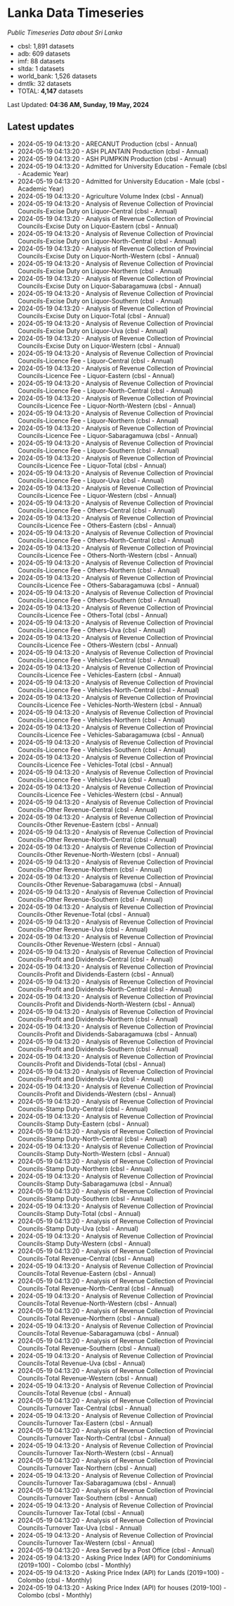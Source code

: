 # Lanka Data Timeseries
*Public Timeseries Data about Sri Lanka*

* cbsl: 1,891 datasets
* adb: 609 datasets
* imf: 88 datasets
* sltda: 1 datasets
* world_bank: 1,526 datasets
* dmtlk: 32 datasets
* TOTAL: **4,147** datasets

Last Updated: **04:36 AM, Sunday, 19 May, 2024**

## Latest updates

* 2024-05-19 04:13:20 - ARECANUT Production (cbsl - Annual)
* 2024-05-19 04:13:20 - ASH PLANTAIN Production (cbsl - Annual)
* 2024-05-19 04:13:20 - ASH PUMPKIN Production (cbsl - Annual)
* 2024-05-19 04:13:20 - Admitted for University Education - Female (cbsl - Academic Year)
* 2024-05-19 04:13:20 - Admitted for University Education - Male (cbsl - Academic Year)
* 2024-05-19 04:13:20 - Agriculture Volume Index (cbsl - Annual)
* 2024-05-19 04:13:20 - Analysis of Revenue Collection of Provincial Councils-Excise Duty on Liquor-Central (cbsl - Annual)
* 2024-05-19 04:13:20 - Analysis of Revenue Collection of Provincial Councils-Excise Duty on Liquor-Eastern (cbsl - Annual)
* 2024-05-19 04:13:20 - Analysis of Revenue Collection of Provincial Councils-Excise Duty on Liquor-North-Central (cbsl - Annual)
* 2024-05-19 04:13:20 - Analysis of Revenue Collection of Provincial Councils-Excise Duty on Liquor-North-Western (cbsl - Annual)
* 2024-05-19 04:13:20 - Analysis of Revenue Collection of Provincial Councils-Excise Duty on Liquor-Northern (cbsl - Annual)
* 2024-05-19 04:13:20 - Analysis of Revenue Collection of Provincial Councils-Excise Duty on Liquor-Sabaragamuwa (cbsl - Annual)
* 2024-05-19 04:13:20 - Analysis of Revenue Collection of Provincial Councils-Excise Duty on Liquor-Southern (cbsl - Annual)
* 2024-05-19 04:13:20 - Analysis of Revenue Collection of Provincial Councils-Excise Duty on Liquor-Total (cbsl - Annual)
* 2024-05-19 04:13:20 - Analysis of Revenue Collection of Provincial Councils-Excise Duty on Liquor-Uva (cbsl - Annual)
* 2024-05-19 04:13:20 - Analysis of Revenue Collection of Provincial Councils-Excise Duty on Liquor-Western (cbsl - Annual)
* 2024-05-19 04:13:20 - Analysis of Revenue Collection of Provincial Councils-Licence Fee - Liquor-Central (cbsl - Annual)
* 2024-05-19 04:13:20 - Analysis of Revenue Collection of Provincial Councils-Licence Fee - Liquor-Eastern (cbsl - Annual)
* 2024-05-19 04:13:20 - Analysis of Revenue Collection of Provincial Councils-Licence Fee - Liquor-North-Central (cbsl - Annual)
* 2024-05-19 04:13:20 - Analysis of Revenue Collection of Provincial Councils-Licence Fee - Liquor-North-Western (cbsl - Annual)
* 2024-05-19 04:13:20 - Analysis of Revenue Collection of Provincial Councils-Licence Fee - Liquor-Northern (cbsl - Annual)
* 2024-05-19 04:13:20 - Analysis of Revenue Collection of Provincial Councils-Licence Fee - Liquor-Sabaragamuwa (cbsl - Annual)
* 2024-05-19 04:13:20 - Analysis of Revenue Collection of Provincial Councils-Licence Fee - Liquor-Southern (cbsl - Annual)
* 2024-05-19 04:13:20 - Analysis of Revenue Collection of Provincial Councils-Licence Fee - Liquor-Total (cbsl - Annual)
* 2024-05-19 04:13:20 - Analysis of Revenue Collection of Provincial Councils-Licence Fee - Liquor-Uva (cbsl - Annual)
* 2024-05-19 04:13:20 - Analysis of Revenue Collection of Provincial Councils-Licence Fee - Liquor-Western (cbsl - Annual)
* 2024-05-19 04:13:20 - Analysis of Revenue Collection of Provincial Councils-Licence Fee - Others-Central (cbsl - Annual)
* 2024-05-19 04:13:20 - Analysis of Revenue Collection of Provincial Councils-Licence Fee - Others-Eastern (cbsl - Annual)
* 2024-05-19 04:13:20 - Analysis of Revenue Collection of Provincial Councils-Licence Fee - Others-North-Central (cbsl - Annual)
* 2024-05-19 04:13:20 - Analysis of Revenue Collection of Provincial Councils-Licence Fee - Others-North-Western (cbsl - Annual)
* 2024-05-19 04:13:20 - Analysis of Revenue Collection of Provincial Councils-Licence Fee - Others-Northern (cbsl - Annual)
* 2024-05-19 04:13:20 - Analysis of Revenue Collection of Provincial Councils-Licence Fee - Others-Sabaragamuwa (cbsl - Annual)
* 2024-05-19 04:13:20 - Analysis of Revenue Collection of Provincial Councils-Licence Fee - Others-Southern (cbsl - Annual)
* 2024-05-19 04:13:20 - Analysis of Revenue Collection of Provincial Councils-Licence Fee - Others-Total (cbsl - Annual)
* 2024-05-19 04:13:20 - Analysis of Revenue Collection of Provincial Councils-Licence Fee - Others-Uva (cbsl - Annual)
* 2024-05-19 04:13:20 - Analysis of Revenue Collection of Provincial Councils-Licence Fee - Others-Western (cbsl - Annual)
* 2024-05-19 04:13:20 - Analysis of Revenue Collection of Provincial Councils-Licence Fee - Vehicles-Central (cbsl - Annual)
* 2024-05-19 04:13:20 - Analysis of Revenue Collection of Provincial Councils-Licence Fee - Vehicles-Eastern (cbsl - Annual)
* 2024-05-19 04:13:20 - Analysis of Revenue Collection of Provincial Councils-Licence Fee - Vehicles-North-Central (cbsl - Annual)
* 2024-05-19 04:13:20 - Analysis of Revenue Collection of Provincial Councils-Licence Fee - Vehicles-North-Western (cbsl - Annual)
* 2024-05-19 04:13:20 - Analysis of Revenue Collection of Provincial Councils-Licence Fee - Vehicles-Northern (cbsl - Annual)
* 2024-05-19 04:13:20 - Analysis of Revenue Collection of Provincial Councils-Licence Fee - Vehicles-Sabaragamuwa (cbsl - Annual)
* 2024-05-19 04:13:20 - Analysis of Revenue Collection of Provincial Councils-Licence Fee - Vehicles-Southern (cbsl - Annual)
* 2024-05-19 04:13:20 - Analysis of Revenue Collection of Provincial Councils-Licence Fee - Vehicles-Total (cbsl - Annual)
* 2024-05-19 04:13:20 - Analysis of Revenue Collection of Provincial Councils-Licence Fee - Vehicles-Uva (cbsl - Annual)
* 2024-05-19 04:13:20 - Analysis of Revenue Collection of Provincial Councils-Licence Fee - Vehicles-Western (cbsl - Annual)
* 2024-05-19 04:13:20 - Analysis of Revenue Collection of Provincial Councils-Other Revenue-Central (cbsl - Annual)
* 2024-05-19 04:13:20 - Analysis of Revenue Collection of Provincial Councils-Other Revenue-Eastern (cbsl - Annual)
* 2024-05-19 04:13:20 - Analysis of Revenue Collection of Provincial Councils-Other Revenue-North-Central (cbsl - Annual)
* 2024-05-19 04:13:20 - Analysis of Revenue Collection of Provincial Councils-Other Revenue-North-Western (cbsl - Annual)
* 2024-05-19 04:13:20 - Analysis of Revenue Collection of Provincial Councils-Other Revenue-Northern (cbsl - Annual)
* 2024-05-19 04:13:20 - Analysis of Revenue Collection of Provincial Councils-Other Revenue-Sabaragamuwa (cbsl - Annual)
* 2024-05-19 04:13:20 - Analysis of Revenue Collection of Provincial Councils-Other Revenue-Southern (cbsl - Annual)
* 2024-05-19 04:13:20 - Analysis of Revenue Collection of Provincial Councils-Other Revenue-Total (cbsl - Annual)
* 2024-05-19 04:13:20 - Analysis of Revenue Collection of Provincial Councils-Other Revenue-Uva (cbsl - Annual)
* 2024-05-19 04:13:20 - Analysis of Revenue Collection of Provincial Councils-Other Revenue-Western (cbsl - Annual)
* 2024-05-19 04:13:20 - Analysis of Revenue Collection of Provincial Councils-Profit and Dividends-Central (cbsl - Annual)
* 2024-05-19 04:13:20 - Analysis of Revenue Collection of Provincial Councils-Profit and Dividends-Eastern (cbsl - Annual)
* 2024-05-19 04:13:20 - Analysis of Revenue Collection of Provincial Councils-Profit and Dividends-North-Central (cbsl - Annual)
* 2024-05-19 04:13:20 - Analysis of Revenue Collection of Provincial Councils-Profit and Dividends-North-Western (cbsl - Annual)
* 2024-05-19 04:13:20 - Analysis of Revenue Collection of Provincial Councils-Profit and Dividends-Northern (cbsl - Annual)
* 2024-05-19 04:13:20 - Analysis of Revenue Collection of Provincial Councils-Profit and Dividends-Sabaragamuwa (cbsl - Annual)
* 2024-05-19 04:13:20 - Analysis of Revenue Collection of Provincial Councils-Profit and Dividends-Southern (cbsl - Annual)
* 2024-05-19 04:13:20 - Analysis of Revenue Collection of Provincial Councils-Profit and Dividends-Total (cbsl - Annual)
* 2024-05-19 04:13:20 - Analysis of Revenue Collection of Provincial Councils-Profit and Dividends-Uva (cbsl - Annual)
* 2024-05-19 04:13:20 - Analysis of Revenue Collection of Provincial Councils-Profit and Dividends-Western (cbsl - Annual)
* 2024-05-19 04:13:20 - Analysis of Revenue Collection of Provincial Councils-Stamp Duty-Central (cbsl - Annual)
* 2024-05-19 04:13:20 - Analysis of Revenue Collection of Provincial Councils-Stamp Duty-Eastern (cbsl - Annual)
* 2024-05-19 04:13:20 - Analysis of Revenue Collection of Provincial Councils-Stamp Duty-North-Central (cbsl - Annual)
* 2024-05-19 04:13:20 - Analysis of Revenue Collection of Provincial Councils-Stamp Duty-North-Western (cbsl - Annual)
* 2024-05-19 04:13:20 - Analysis of Revenue Collection of Provincial Councils-Stamp Duty-Northern (cbsl - Annual)
* 2024-05-19 04:13:20 - Analysis of Revenue Collection of Provincial Councils-Stamp Duty-Sabaragamuwa (cbsl - Annual)
* 2024-05-19 04:13:20 - Analysis of Revenue Collection of Provincial Councils-Stamp Duty-Southern (cbsl - Annual)
* 2024-05-19 04:13:20 - Analysis of Revenue Collection of Provincial Councils-Stamp Duty-Total (cbsl - Annual)
* 2024-05-19 04:13:20 - Analysis of Revenue Collection of Provincial Councils-Stamp Duty-Uva (cbsl - Annual)
* 2024-05-19 04:13:20 - Analysis of Revenue Collection of Provincial Councils-Stamp Duty-Western (cbsl - Annual)
* 2024-05-19 04:13:20 - Analysis of Revenue Collection of Provincial Councils-Total Revenue-Central (cbsl - Annual)
* 2024-05-19 04:13:20 - Analysis of Revenue Collection of Provincial Councils-Total Revenue-Eastern (cbsl - Annual)
* 2024-05-19 04:13:20 - Analysis of Revenue Collection of Provincial Councils-Total Revenue-North-Central (cbsl - Annual)
* 2024-05-19 04:13:20 - Analysis of Revenue Collection of Provincial Councils-Total Revenue-North-Western (cbsl - Annual)
* 2024-05-19 04:13:20 - Analysis of Revenue Collection of Provincial Councils-Total Revenue-Northern (cbsl - Annual)
* 2024-05-19 04:13:20 - Analysis of Revenue Collection of Provincial Councils-Total Revenue-Sabaragamuwa (cbsl - Annual)
* 2024-05-19 04:13:20 - Analysis of Revenue Collection of Provincial Councils-Total Revenue-Southern (cbsl - Annual)
* 2024-05-19 04:13:20 - Analysis of Revenue Collection of Provincial Councils-Total Revenue-Uva (cbsl - Annual)
* 2024-05-19 04:13:20 - Analysis of Revenue Collection of Provincial Councils-Total Revenue-Western (cbsl - Annual)
* 2024-05-19 04:13:20 - Analysis of Revenue Collection of Provincial Councils-Total Revenue (cbsl - Annual)
* 2024-05-19 04:13:20 - Analysis of Revenue Collection of Provincial Councils-Turnover Tax-Central (cbsl - Annual)
* 2024-05-19 04:13:20 - Analysis of Revenue Collection of Provincial Councils-Turnover Tax-Eastern (cbsl - Annual)
* 2024-05-19 04:13:20 - Analysis of Revenue Collection of Provincial Councils-Turnover Tax-North-Central (cbsl - Annual)
* 2024-05-19 04:13:20 - Analysis of Revenue Collection of Provincial Councils-Turnover Tax-North-Western (cbsl - Annual)
* 2024-05-19 04:13:20 - Analysis of Revenue Collection of Provincial Councils-Turnover Tax-Northern (cbsl - Annual)
* 2024-05-19 04:13:20 - Analysis of Revenue Collection of Provincial Councils-Turnover Tax-Sabaragamuwa (cbsl - Annual)
* 2024-05-19 04:13:20 - Analysis of Revenue Collection of Provincial Councils-Turnover Tax-Southern (cbsl - Annual)
* 2024-05-19 04:13:20 - Analysis of Revenue Collection of Provincial Councils-Turnover Tax-Total (cbsl - Annual)
* 2024-05-19 04:13:20 - Analysis of Revenue Collection of Provincial Councils-Turnover Tax-Uva (cbsl - Annual)
* 2024-05-19 04:13:20 - Analysis of Revenue Collection of Provincial Councils-Turnover Tax-Western (cbsl - Annual)
* 2024-05-19 04:13:20 - Area Served by a Post Office (cbsl - Annual)
* 2024-05-19 04:13:20 - Asking Price Index (API) for Condominiums (2019=100) - Colombo (cbsl - Monthly)
* 2024-05-19 04:13:20 - Asking Price Index (API) for Lands (2019=100) - Colombo (cbsl - Monthly)
* 2024-05-19 04:13:20 - Asking Price Index (API) for houses (2019-100) - Colombo (cbsl - Monthly)